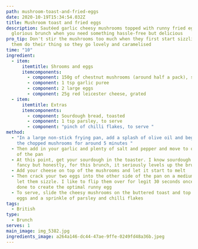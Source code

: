 ```yaml
---
path: mushroom-toast-and-fried-eggs
date: 2020-10-19T15:34:54.032Z
title: Mushroom toast and fried eggs
description: Sautéed garlic cheesy mushrooms topped with runny fried eggs make a
  glorious brunch when you need something hassle-free but delicious
pro_tip: Don't stir the mushrooms too much when they first start sizzling, let
  them do their thing so they go lovely and caramelised
time: "10"
ingredient:
  - item:
      itemtitle: Shrooms and eggs
      itemcomponents:
        - component: 150g of chestnut mushrooms (around half a pack), sliced
        - component: 1 tsp garlic puree
        - component: 2 large eggs
        - component: 25g red leicester cheese, grated
  - item:
      itemtitle: Extras
      itemcomponents:
        - component: Sourdough bread, toasted
        - component: 1 tsp parsley, to serve
        - component: "pinch of chilli flakes, to serve "
method:
  - "In a large non-stick frying pan, add a splash of olive oil and begin frying
    the chopped mushrooms for around 5 minutes "
  - Then add in your garlic and plenty of salt and pepper and move to one side
    of the pan
  - At this point, get your sourdough in the toaster. I know sourdough is a bit
    fancy but honestly, for this brunch, it seriously levels up the brunch game
  - Add your cheese on top of the mushrooms and let it start to melt
  - Then crack your two eggs into the other side of the pan on a medium heat and
    let them sizzle. I like to flip them over for legit 30 seconds once they are
    done to create the optimal runny egg
  - To serve, slide the cheesy mushrooms on the buttered toast and top with your
    eggs and a sprinkle of parsley and chilli flakes
tags:
  - British
type:
  - Brunch
serves: 1
main_image: img_5382.jpg
ingredients_image: a264a146-dc44-47ae-9ffe-0249fd48a36b.jpeg
---
```

